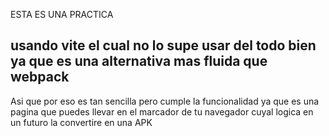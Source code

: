 ESTA ES UNA PRACTICA

usando vite el cual no lo supe usar del todo bien ya que es una alternativa mas fluida que webpack 
---------
Asi que por eso es tan sencilla pero cumple la funcionalidad ya que es una pagina que puedes llevar en el marcador de tu navegador cuyal logica en un futuro la convertire en una APK